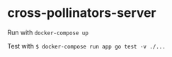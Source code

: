 # cross-pollinators-server

Run with
`docker-compose up`

Test with
`$ docker-compose run app go test -v ./...`
